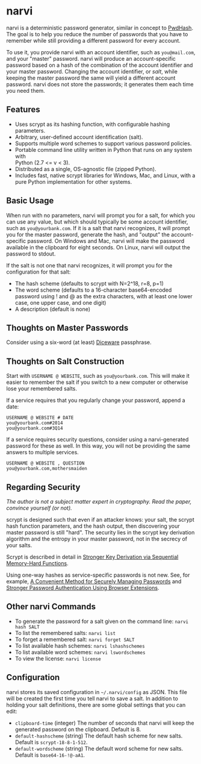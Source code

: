 narvi
=====

narvi is a deterministic password generator, similar in concept to [PwdHash](http://crypto.stanford.edu/PwdHash/).  The goal is to help you reduce the number of passwords that you have to remember while still providing a different password for every account.

To use it, you provide narvi with an account identifier, such as `you@mail.com`, and your "master" password.  narvi will produce an account-specific password based on a hash of the combination of the account identifier and your master password.  Changing the account identifier, or _salt_, while keeping the master password the same will yield a different account password.  narvi does not store the passwords; it generates them each time you need them.

## Features

* Uses scrypt as its hashing function, with configurable hashing parameters.
* Arbitrary, user-defined account identification (salt).
* Supports multiple word schemes to support various password policies.
* Portable command line utility written in Python that runs on any system with  
  Python (2.7 <= v < 3).
* Distributed as a single, OS-agnostic file (zipped Python).
* Includes fast, native scrypt libraries for Windows, Mac, and Linux, with a pure Python implementation for other systems.

## Basic Usage

When run with no parameters, narvi will prompt you for a salt, for which you can use any value, but which should typically be some account identifier, such as `you@yourbank.com`.  If it is a salt that narvi recognizes, it will prompt you for the master password, generate the hash, and "output" the account-specific password.  On Windows and Mac, narvi will make the password available in the clipboard for eight seconds.  On Linux, narvi will output the password to stdout.

If the salt is not one that narvi recognizes, it will prompt you for the configuration for that salt:
* The hash scheme (defaults to scrypt with N=2^18, r=8, p=1)
* The word scheme (defaults to a 16-character base64-encoded password using ! and @ as the extra characters, with at least one lower case, one upper case, and one digit)
* A description (default is none)

## Thoughts on Master Passwords

Consider using a six-word (at least) [Diceware](http://world.std.com/~reinhold/diceware.html) passphrase.

## Thoughts on Salt Construction

Start with `USERNAME @ WEBSITE`, such as `you@yourbank.com`.  This will make it easier to remember the salt if you switch to a new computer or otherwise lose your remembered salts.

If a service requires that you regularly change your password, append a date:
```
USERNAME @ WEBSITE # DATE
you@yourbank.com#2014
you@yourbank.com#3Q14
```

If a service requires security questions, consider using a narvi-generated password for these as well.  In this way, you will not be providing the same answers to multiple services.
```
USERNAME @ WEBSITE , QUESTION
you@yourbank.com,mothersmaiden
```

## Regarding Security

_The author is not a subject matter expert in cryptography.  Read the paper, convince yourself (or not)._

scrypt is designed such that even if an attacker knows: your salt, the scrypt hash function parameters, and the hash output, then discovering your master password is still "hard".  The security lies in the scrypt key derivation algorithm and the entropy in your master password, not in the secrecy of your salts.

Scrypt is described in detail in [Stronger Key Derivation via Sequential Memory-Hard Functions](http://www.tarsnap.com/scrypt/scrypt.pdf).

Using one-way hashes as service-specific passwords is not new.  See, for example, [A Convenient Method for Securely Managing Passwords](https://jhalderm.com/pub/papers/password-www05.pdf) and [Stronger Password Authentication Using Browser Extensions](http://crypto.stanford.edu/PwdHash/pwdhash.pdf).

## Other narvi Commands

* To generate the password for a salt given on the command line: `narvi hash SALT`
* To list the remembered salts: `narvi list`
* To forget a remembered salt: `narvi forget SALT`
* To list available hash schemes: `narvi lshashschemes`
* To list available word schemes: `narvi lswordschemes`
* To view the license: `narvi license`

## Configuration

narvi stores its saved configuration in `~/.narvi/config` as JSON.  This file will be created the first time you tell narvi to save a salt.  In addition to holding your salt definitions, there are some global settings that you can edit:

* `clipboard-time`      (integer) The number of seconds that narvi will keep the generated password on the clipboard.  Default is 8.
* `default-hashscheme`  (string)  The default hash scheme for new salts.  Default is `scrypt-18-8-1-512`.
* `default-wordscheme`  (string)  The default word scheme for new salts.  Default is `base64-16-!@-aA1`.

